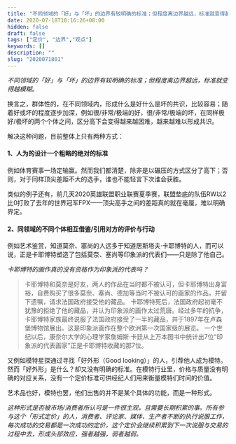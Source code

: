```yaml
---
title: "不同领域的「好」与「坏」的边界有较明确的标准；但程度离边界越远，标准就变得越模糊。"
date: 2020-07-18T18:16:26+08:00
hidden: false
draft: false
tags: ["定价", "边界","观点"]
keywords: []
description: ""
slug: "2020071801"
---
```


*不同领域的「好」与「坏」的边界有较明确的标准；但程度离边界越远，标准就变得越模糊。*

换言之，群体性的，在不同领域内，形成什么是好什么是坏的共识，比较容易；随着好或坏的程度逐步加深，例如很/非常/极端的好，很/非常/极端的坏，在同样极好/极坏的两个个体之间，区分高下会变得越来越困难，越来越难以形成共识。

解决这种问题，目前整体上只有两种方式：

#### 1、人为的设计一个粗略的绝对的标准
例如体育赛事一场定输赢。然而我们都清楚，除非是以碾压的方式区分了高下；否则，对于同样顶尖差距不大的选手，谁也不能轻言下次谁会获胜。

类似的例子还有，前几天2020英雄联盟职业联赛夏季赛，联盟垫底的队伍RW以2比0打败了去年的世界冠军FPX——顶尖高手之间的差距真的就在毫厘，难以明确界定。

#### 2、同领域的不同个体相互借鉴/引用对方的评价与行动
例如艺术鉴赏，知道莫奈、塞尚的人远多于知道居斯塔夫·卡耶博特的人，而可以说，正是卡耶博特塑造了包括莫奈、塞尚等印象派的代表们——只是除了他自己。

*卡耶博特的画作真的没有资格作为印象派的代表吗？*

> 卡耶博特和莫奈是好友，两人的作品在当时都不被认可，但卡耶博特出身富裕，自费购买了很多莫奈、塞尚、德加等当时不被认可的画家的作品，并留下遗嘱，请求法国政府接受他的藏品。
> 卡耶博特死后，法国政府起初毫不犹豫的拒绝了他的藏品，并认为印象派的画作太过荒唐。经过多年的抗争，卡耶博特家族最终说服了法国政府接受了一半的藏品，并于1897年在卢森堡博物馆展出。这是印象派画作在整个欧洲第一次国家级的展览。
> 一个世纪以后，康奈尔大学的心理学家詹姆斯·卡廷从上万本图书中统计出7位“印象派的代表画家”正是卡耶博特收藏的那7位。

又例如模特星探通过寻找「好外形（Good looking）」的人，引荐他人成为模特。然而「好外形」是什么？却又没有明确的标准。在模特行业里，价格与质量没有明确的对应关系，没有一个定价标准可供经纪人们用来衡量模特们时间的价值。

艺术品也好，模特也罢，他们出售的并不是某个具体的功能，而是一种形式。

*这种形式是否被市场/消费者所认可是一件很主观，且需要长期积累的事。所有参与这个「形式定价」的人，消费者、评论家、媒体、生产者不断的执行说服工作，每次成功的交易都是一次成功的定价，这个定价会继续积累到下一次说服与交易的过程中去，形成头部效应，强者越强，弱者越弱。*